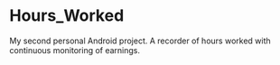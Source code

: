 # Hours_Worked

My second personal Android project. A recorder of hours worked with continuous monitoring of earnings.
